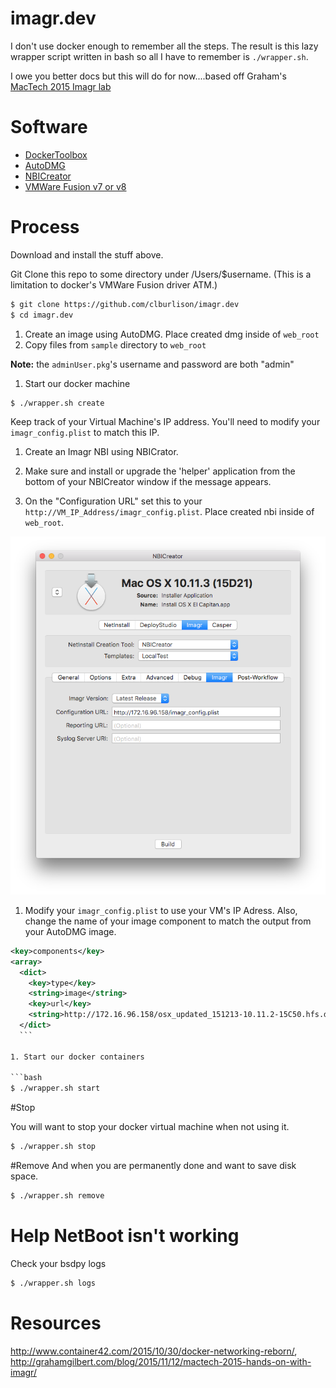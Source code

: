 imagr.dev
===

I don't use docker enough to remember all the steps. The result is this lazy wrapper script written in bash so all I have to remember is `./wrapper.sh`.

I owe you better docs but this will do for now....based off Graham's [MacTech 2015 Imagr lab](http://grahamgilbert.com/blog/2015/11/12/mactech-2015-hands-on-with-imagr/)

# Software
* [DockerToolbox](https://github.com/docker/toolbox/releases/)
* [AutoDMG](https://github.com/MagerValp/AutoDMG/releases/)
* [NBICreator](https://github.com/NBICreator/NBICreator/releases/)
* [VMWare Fusion v7 or v8](https://www.vmware.com/products/fusion)


# Process

Download and install the stuff above. 

Git Clone this repo to some directory under /Users/$username. (This is a limitation to docker's VMWare Fusion driver ATM.)

  ```bash
  $ git clone https://github.com/clburlison/imagr.dev
  $ cd imagr.dev
  ```

1. Create an image using AutoDMG. Place created dmg inside of `web_root`
1. Copy files from `sample` directory to `web_root` 

  **Note:** the `adminUser.pkg`'s username and password are both "admin" 

1. Start our docker machine 

  ```bash
  $ ./wrapper.sh create
  ```

  Keep track of your Virtual Machine's IP address. You'll need to modify your `imagr_config.plist` to match this IP.

1. Create an Imagr NBI using NBICrator. 
1. Make sure and install or upgrade the 'helper' application from the bottom of your NBICreator window if the message appears. 

1. On the "Configuration URL" set this to your `http://VM_IP_Address/imagr_config.plist`. Place created nbi inside of `web_root`.

  ![NBICreator_URL](./pics/NBICreator_URL.png)

1. Modify your `imagr_config.plist` to use your VM's IP Adress. Also, change the name of your image component to match the output from your AutoDMG image. 

  ```xml
  <key>components</key>
  <array>
    <dict>
      <key>type</key>
      <string>image</string>
      <key>url</key>
      <string>http://172.16.96.158/osx_updated_151213-10.11.2-15C50.hfs.dmg</string>
    </dict>
    ```
  
1. Start our docker containers

  ```bash
  $ ./wrapper.sh start
  ```

#Stop

You will want to stop your docker virtual machine when not using it.

  ```bash
  $ ./wrapper.sh stop
  ```

#Remove
And when you are permanently done and want to save disk space.

  ```bash
  $ ./wrapper.sh remove
  ```



# Help NetBoot isn't working
Check your bsdpy logs

  ```bash
  $ ./wrapper.sh logs
  ```




# Resources
http://www.container42.com/2015/10/30/docker-networking-reborn/,  
http://grahamgilbert.com/blog/2015/11/12/mactech-2015-hands-on-with-imagr/  